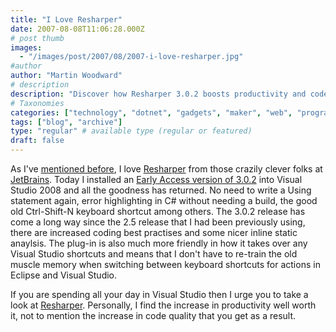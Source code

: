 ```yaml
---
title: "I Love Resharper"
date: 2007-08-08T11:06:28.000Z
# post thumb
images:
  - "/images/post/2007/08/2007-i-love-resharper.jpg"
#author
author: "Martin Woodward"
# description
description: "Discover how Resharper 3.0.2 boosts productivity and code quality in Visual Studio 2008, making development smoother and more efficient."
# Taxonomies
categories: ["technology", "dotnet", "gadgets", "maker", "web", "programming", "personal"]
tags: ["blog", "archive"]
type: "regular" # available type (regular or featured)
draft: false
---
```

As I've [mentioned before](http://www.woodwardweb.com/dotnet/000120.html), I love [Resharper](http://www.jetbrains.com/resharper/index.html) from those crazily clever folks at [JetBrains](http://www.jetbrains.com/).  Today I installed an [Early Access version of 3.0.2](http://www.jetbrains.net/confluence/display/ReSharper/Download) into Visual Studio 2008 and all the goodness has returned.  No need to write a Using statement again, error highlighting in C# without needing a build, the good old Ctrl-Shift-N keyboard shortcut among others.  The 3.0.2 release has come a long way since the 2.5 release that I had been previously using, there are increased coding best practises and some nicer inline static anaylsis.  The plug-in is also much more friendly in how it takes over any Visual Studio shortcuts and means that I don't have to re-train the old muscle memory when switching between keyboard shortcuts for actions in Eclipse and Visual Studio. 

If you are spending all your day in Visual Studio then I urge you to take a look at [Resharper](http://www.jetbrains.com/resharper/index.html).  Personally, I find the increase in productivity well worth it, not to mention the increase in code quality that you get as a result.